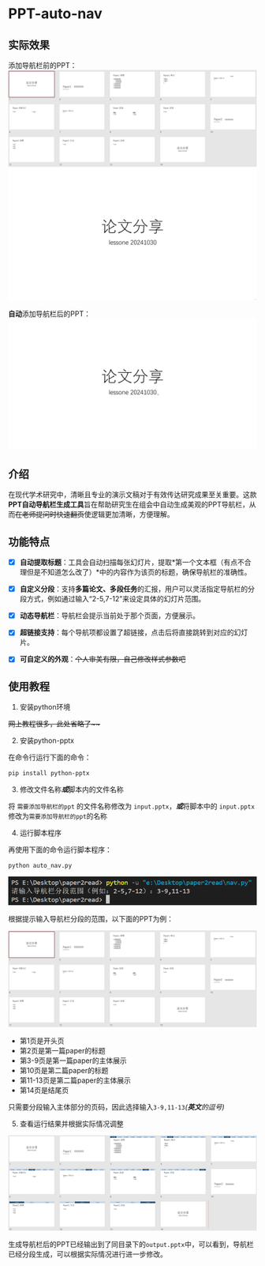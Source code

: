 # PPT-auto-nav

## 实际效果

添加导航栏前的PPT：
![PPT before](pic/image.png)
![demo](pic/before.gif)

**自动**添加导航栏后的PPT：
![demo](pic/after.gif)

## 介绍

在现代学术研究中，清晰且专业的演示文稿对于有效传达研究成果至关重要。这款**PPT自动导航栏生成工具**旨在帮助研究生在组会中自动生成美观的PPT导航栏，从而~~在老师提问时快速翻页~~使逻辑更加清晰，方便理解。

## 功能特点

- [x] **自动提取标题**：工具会自动扫描每张幻灯片，提取*第一个文本框（有点不合理但是不知道怎么改了）*中的内容作为该页的标题，确保导航栏的准确性。

- [x] **自定义分段**：支持**多篇论文、多段任务**的汇报，用户可以灵活指定导航栏的分段方式，例如通过输入“2-5,7-12”来设定具体的幻灯片范围。

- [x] **动态导航栏**：导航栏会提示当前处于那个页面，方便展示。

- [x] **超链接支持**：每个导航项都设置了超链接，点击后将直接跳转到对应的幻灯片。

- [x] **可自定义的外观**：~~个人审美有限，自己修改样式参数吧~~

## 使用教程

1. 安装python环境

~~网上教程很多，此处省略了\~\~~~

2. 安装python-pptx

在命令行运行下面的命令：
``` bash
pip install python-pptx
```

3. 修改文件名称***或***脚本内的文件名称

将 `需要添加导航栏的ppt` 的文件名称修改为 `input.pptx`，***或***将脚本中的 `input.pptx`修改为`需要添加导航栏的ppt`的名称

4. 运行脚本程序

再使用下面的命令运行脚本程序：

``` bash
python auto_nav.py
```

![程序提示](pic/image-1.png)

根据提示输入导航栏分段的范围，以下面的PPT为例：

![PPT before](pic/image.png)

- 第1页是开头页
- 第2页是第一篇paper的标题
- 第3-9页是第一篇paper的主体展示
- 第10页是第二篇paper的标题
- 第11-13页是第二篇paper的主体展示
- 第14页是结尾页

只需要分段输入主体部分的页码，因此选择输入`3-9,11-13`*(**英文**的逗号)*

5. 查看运行结果并根据实际情况调整

![PPT after](pic/image-2.png)

生成导航栏后的PPT已经输出到了同目录下的`output.pptx`中，可以看到，导航栏已经分段生成，可以根据实际情况进行进一步修改。